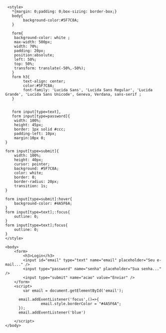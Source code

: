 <html>
     <head>
    <title>Form Contato</title>
     </head>

     <style>
       *{margin: 0;padding: 0;box-sizing: border-box;}
       body{
            background-color:#5F7C8A;
       } 

       form{
        background-color: white ;
        max-width: 500px;
        width: 70%;
        padding: 20px;
        position:absolute;
        left: 50%;
        top: 50%;
        transform: translate(-50%,-50%);
       }
       form h3{
            text-align: center;
            color:#5F7C8A;
            font-family: 'Lucida Sans', 'Lucida Sans Regular', 'Lucida Grande', 'Lucida Sans Unicode', Geneva, Verdana, sans-serif ;
       }

      
       form input[type=text],
       form input[type=password]{
        width: 100%;
        height: 45px;
        border: 1px solid #ccc;
        padding-left: 10px;
        margin:10px 0;
    }

    form input[type=submit]{
        width: 100%;
        height: 40px;
        cursor: pointer;
        background: #5F7C8A;
        color: white;
        border: 0;
        border-radius: 20px;
        transition: 1s;
    }

    form input[type=submit]:hover{
        background-color: #4A5F6A;
    }
    form input[type=text];:focus{
        outline: 0;
    }
    form input[type=text];focus{
        outline: 0;
    }
    </style>

    <body>
        <form>
            <h3>Login</h3>
            <input id="email" type="text" name="email" placeholder="Seu e-mail..." />
            <input type="password" name="senha" placeholder="Sua senha..." />
            <input type="submit" name="acao" value="Enviar" />
        </form>
        <script>
            var email = document.getElementById('email');

          email.addEventListener('focus',()=>{
                    email.style.borderColor = "#4A5F6A";
          });
          email.addEventListener('blue')

        </script>
    </body>
</html>
